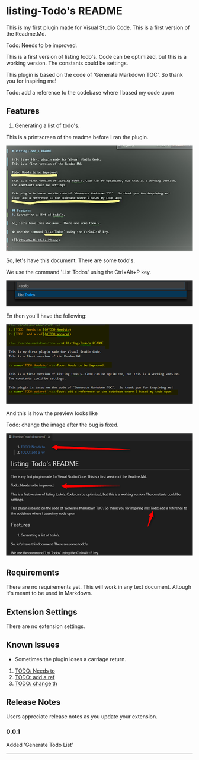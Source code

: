 

# listing-Todo's README

This is my first plugin made for Visual Studio Code.
This is a first version of the Readme.Md. 

<a name='TODO:Needsto'></a>Todo: Needs to be improved.

This is a first version of listing todo's. Code can be optimized, but this is a working version.
The constants could be settings.

This plugin is based on the code of 'Generate Markdown TOC'.  So thank you for inspiring me!

<a name='TODO:addaref'></a>Todo: add a reference to the codebase where I based my code upon


## Features
1. Generating a list of todo's.

This is a printscreen of the readme before I ran the plugin.

![](2017-06-16-10-14-21.png)

So, let's have this document. There are some todo's.

We use the command 'List Todos' using the Ctrl+Alt+P key.

![](2017-06-16-10-07-20.png)

En then you'll have the following:

![](2017-06-16-10-27-41.png)

And this is how the preview looks like

<a name='TODO:changeth'></a>Todo: change the image after the bug is fixed.

![](2017-06-16-10-33-34.png)

## Requirements

There are no requirements yet. This will work in any text document. Altough it's meant to be used in Markdown.

## Extension Settings

There are no extension settings.

## Known Issues

- Sometimes the plugin loses a carriage return.

<!-- vscode-markdown-todo -->
1. [TODO: Needs to ](#TODO:Needsto)
2. [TODO: add a ref](#TODO:addaref)
3. [TODO: change th](#TODO:changeth)

<!-- /vscode-markdown-todo -->

## Release Notes

Users appreciate release notes as you update your extension.

### 0.0.1

Added 'Generate Todo List'

-----------------------------------------------------------------------------------------------------------
